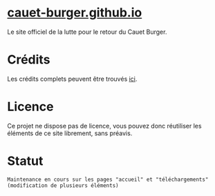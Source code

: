
# [cauet-burger.github.io](https://cauet-burger.github.io/)
Le site officiel de la lutte pour le retour du Cauet Burger.

# Crédits 
Les crédits complets peuvent être trouvés [ici](https://cauet-burger.github.io/a-propos).

# Licence 
Ce projet ne dispose pas de licence, vous pouvez donc réutiliser les éléments de ce site librement, sans préavis.

# Statut 
``Maintenance en cours sur les pages "accueil" et "téléchargements" (modification de plusieurs éléments)``
